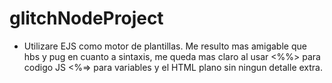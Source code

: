 # glitchNodeProject

- Utilizare EJS como motor de plantillas. Me resulto mas amigable que hbs y pug en cuanto a sintaxis, me
queda mas claro al usar <%%> para codigo JS <%=> para variables y el HTML plano sin ningun detalle extra.